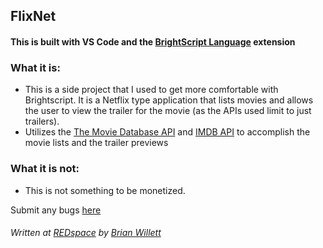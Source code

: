 ## FlixNet


#### This is built with VS Code and the [BrightScript Language][1] extension
[1]: https://marketplace.visualstudio.com/items?itemName=RokuCommunity.brightscript/ "BrightScript Extension"

### What it is:

- This is a side project that I used to get more comfortable with Brightscript.  It is a Netflix type application that lists movies and allows the user to view the trailer for the movie (as the APIs used limit to just trailers).
- Utilizes the [The Movie Database API](https://developers.themoviedb.org/ "TMDB API") and [IMDB API](https://developer.imdb.com/ "IMDB API") to accomplish the movie lists and the trailer previews

### What it is not:

- This is not something to be monetized.



Submit any bugs [here](https://github.com/BrianWillett/FlixNet/issues "Bugs")

###### Written at [REDspace](https://www.redspace.com "REDspace") by [Brian Willett](https://github.com/BrianWillett "Me")
